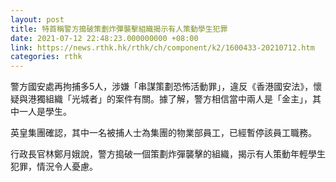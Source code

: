 ```yaml
---
layout: post
title: 特首稱警方搗破策劃炸彈襲擊組織揭示有人策動學生犯罪
date: 2021-07-12 22:48:23.000000000 +08:00
link: https://news.rthk.hk/rthk/ch/component/k2/1600433-20210712.htm
categories: rthk
---
```


警方國安處再拘捕多5人，涉嫌「串謀策劃恐怖活動罪」，違反《香港國安法》，懷疑與港獨組織「光城者」的案件有關。據了解，警方相信當中兩人是「金主」，其中一人是學生。

英皇集團確認，其中一名被捕人士為集團的物業部員工，已經暫停該員工職務。

行政長官林鄭月娥說，警方搗破一個策劃炸彈襲擊的組織，揭示有人策動年輕學生犯罪，情況令人憂慮。
